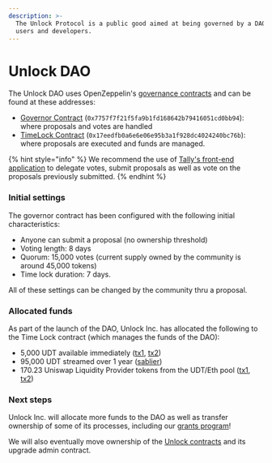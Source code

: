 ```yaml
---
description: >-
  The Unlock Protocol is a public good aimed at being governed by a DAO of its
  users and developers.
---
```


# Unlock DAO

The Unlock DAO uses OpenZeppelin's [governance contracts](https://blog.openzeppelin.com/governor-smart-contract/) and can be found at these addresses:

* [Governor Contract](https://etherscan.io/address/0x7757f7f21f5fa9b1fd168642b79416051cd0bb94) \(`0x7757f7f21f5fa9b1fd168642b79416051cd0bb94`\): where proposals and votes are handled
* [TimeLock Contract](https://etherscan.io/address/0x17eedfb0a6e6e06e95b3a1f928dc4024240bc76b) \(`0x17eedfb0a6e6e06e95b3a1f928dc4024240bc76b`\): where proposals are executed and funds are managed.

{% hint style="info" %}
We recommend the use of [Tally's front-end application](https://www.withtally.com/governance/unlock) to delegate votes, submit proposals as well as vote on the proposals previously submitted.
{% endhint %}

### Initial settings

The governor contract has been configured with the following initial characteristics:

* Anyone can submit a proposal \(no ownership threshold\)
* Voting length: 8 days
* Quorum: 15,000 votes \(current supply owned by the community is around 45,000 tokens\)
* Time lock duration: 7 days.

All of these settings can be changed by the community thru a proposal.

### Allocated funds

As part of the launch of the DAO, Unlock Inc. has allocated the following to the Time Lock contract \(which manages the funds of the DAO\):

* 5,000 UDT available immediately \([tx1](https://etherscan.io/tx/0x8d726c90d70817d8b865c13a38b85689f22fc9ab030db3a1742bdb5eefee3a92), [tx2](https://etherscan.io/tx/0x8d726c90d70817d8b865c13a38b85689f22fc9ab030db3a1742bdb5eefee3a92)\)
* 95,000 UDT streamed over 1 year \([sablier](https://app.sablier.finance/stream/100400)\)
* 170.23 Uniswap Liquidity Provider tokens from the UDT/Eth pool \([tx1](https://etherscan.io/tx/0x91d19da260fae927a2eb28fa6655838e1a32e226da6d82144753af2517042b9c), [tx2](https://etherscan.io/tx/0x91d19da260fae927a2eb28fa6655838e1a32e226da6d82144753af2517042b9c)\)

### Next steps

Unlock Inc. will allocate more funds to the DAO as well as transfer ownership of some of its processes, including our [grants program](grants-bounties-and-matchings.md)! 

We will also eventually move ownership of the [Unlock contracts](../developers/smart-contracts/unlock-api.md) and its upgrade admin contract.


